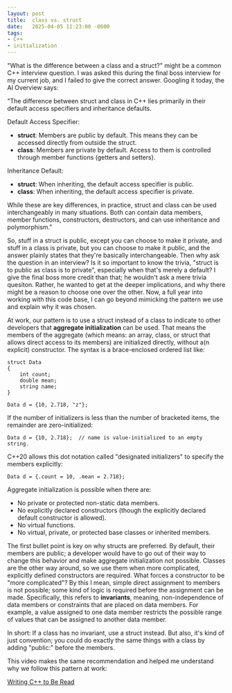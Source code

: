 ```yaml
---
layout: post
title:  class vs. struct
date:   2025-04-05 11:23:00 -0600
tags:
- C++
- initialization
---
```

"What is the difference between a class and a struct?" might be a common C++ interview question. I was asked this during the final boss interview for my current job, and I failed to give the correct answer. Googling it today, the AI Overview says:

"The difference between struct and class in C++ lies primarily in their default access specifiers and inheritance defaults.

Default Access Specifier:
* **struct**: Members are public by default. This means they can be accessed directly from outside the struct.
* **class**: Members are private by default. Access to them is controlled through member functions (getters and setters).

Inheritance Default:
* **struct**: When inheriting, the default access specifier is public.
* **class**: When inheriting, the default access specifier is private.

While these are key differences, in practice, struct and class can be used interchangeably in many situations. Both can contain data members, member functions, constructors, destructors, and can use inheritance and polymorphism."

So, stuff in a struct is public, except you can choose to make it private, and stuff in a class is private, but you can choose to make it public, and the answer plainly states that they're basically interchangeable. Then why ask the question in an interview? Is it so important to know the trivia, "struct is to public as class is to private", especially when that's merely a default? I give the final boss more credit than that; he wouldn't ask a mere trivia quesiton. Rather, he wanted to get at the deeper implications, and why there might be a reason to choose one over the other. Now, a full year into working with this code base, I can go beyond mimicking the pattern we use and explain why it was chosen.

At work, our pattern is to use a struct instead of a class to indicate to other developers that **aggregate initialization** can be used. That means the members of the aggregate (which means: an array, class, or struct that allows direct access to its members) are initialized directly, without a(n explicit) constructor. The syntax is a brace-enclosed ordered list like:

```
struct Data
{
    int count;
    double mean;
    string name;
}

Data d = {10, 2.718, "z"};
```

If the number of initializers is less than the number of bracketed items, the remainder are zero-initialized:

```
Data d = {10, 2.718};  // name is value-initialized to an empty string.
```

C++20 allows this dot notation called "designated initializers" to specify the members explicitly:

```
Data d = {.count = 10, .mean = 2.718};
```

Aggregate initialization is possible when there are:
* No private or protected non-static data members.
* No explicitly declared constructors (though the explicitly declared default constructor is allowed).
* No virtual functions.
* No virtual, private, or protected base classes or inherited members.

The first bullet point is key on why structs are preferred. By default, their members are public; a developer would have to go out of their way to change this behavior and make aggregate initialization not possible. Classes are the other way around, so we use them when more complicated, explicitly defined constructors are required. What forces a constructor to be "more complicated"? By this I mean, simple direct assignment to members is not possible; some kind of logic is required before the assignment can be made. Specifically, this refers to **invariants**, meaning, non-independence of data members or constraints that are placed on data members. For example, a value assigned to one data member restricts the possible range of values that can be assigned to another data member.

In short: If a class has no invariant, use a struct instead.
But also, it's kind of just convention; you could do exactly the same things with a class by adding "public:" before the members.

This video makes the same recommendation and helped me understand why we follow this pattern at work:

[Writing C++ to Be Read](https://www.youtube.com/watch?v=ABnf8NV6yEo)

